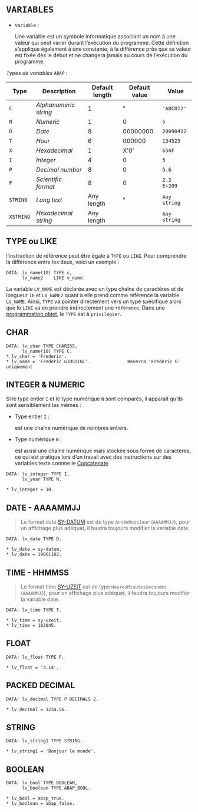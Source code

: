 # **`VARIABLES`**

- `Variable` :

  Une variable est un symbole informatique associant un nom à une valeur qui peut varier durant l’exécution du programme. Cette définition s’applique également à une constante, à la différence près que sa valeur est fixée dès le début et ne changera jamais au cours de l’exécution du programme.

_Types de variables `ABAP` :_

| **Type**  | **Description**       | **Default length** | **Default value** | **Value**    |
| --------- | --------------------- | ------------------ | ----------------- | ------------ |
| `C`       | _Alphanumeric string_ | 1                  | "                 | `'ABC012'`   |
| `N`       | _Numeric_             | 1                  | 0                 | `5`          |
| `D`       | _Date_                | 8                  | 00000000          | `20090412`   |
| `T`       | _Hour_                | 6                  | 000000            | `134523`     |
| `X`       | _Hexadecimal_         | 1                  | X'0'              | `65AF`       |
| `I`       | _Integer_             | 4                  | 0                 | `5`          |
| `P`       | _Decimal number_      | 8                  | 0                 | `5.6`        |
| `F`       | _Scientific format_   | 8                  | 0                 | `2.2 E+209`  |
| `STRING`  | _Long text_           | Any length         | "                 | `Any string` |
| `XSTRING` | _Hexadecimal string_  | Any length         |                   | `Any string` |

## **TYPE ou LIKE**

l’instruction de référence peut être égale à `TYPE` ou `LIKE`. Pour comprendre la différence entre les deux, voici un exemple :

```JS
DATA: lv_name(10) TYPE c,
      lv_name2    LIKE v_name.
```

La variable `LV_NAME` est déclarée avec un type chaîne de caractères et de longueur `10` et `LV_NAME2` quant à elle prend comme référence la variable `LV_NAME`. Ainsi, `TYPE` va pointer directement vers un type spécifique alors que le `LIKE` va en prendre indirectement une `référence`. Dans une [programmation objet](../11%20-%20Classes/01%20-%20ABAP%20Object/), le `TYPE` est à `privilégier`.

## **CHAR**

```JS
DATA: lv_char TYPE CHAR255,
      lv_name(10) TYPE C.
* lv_char = 'Frederic'.
* lv_name = 'Frederic GIUSTINI'.              Reverra 'Frederic G' uniquement
```

## **INTEGER & NUMERIC**

Si le type entier `I` et le type numérique `N` sont comparés, il apparaît qu’ils sont sensiblement les mêmes :

- Type entier `I` :

  est une chaîne numérique de nombres entiers.

- Type numérique `N` :

  est aussi une chaîne numérique mais stockée sous forme de caractères, ce qui est pratique lors d’un travail avec des instructions sur des variables texte comme le [Concatenate](../01%20-%20Variables/04%20-%20concatenate.md)

```JS
DATA: lv_integer TYPE I,
      lv_year TYPE N.

* lv_integer = 10.
```

## **DATE** - AAAAMMJJ

> Le format date [SY-DATUM](../99%20-%20Help/02%20-%20SY-SYSTEM.md) est de type `AnnéeMoisJour` (`AAAAMMJJ`), pour un affichage plus adéquat, il faudra toujours modifier la variable date.

```JS
DATA: lv_date TYPE D.

* lv_date = sy-datum.
* lv_date = 19861102.
```

## **TIME** - HHMMSS

> Le format time [SY-UZEIT](../99%20-%20Help/02%20-%20SY-SYSTEM.md) est de type `HeuresMinutesSecondes` (`AAAAMMJJ`), pour un affichage plus adéquat, il faudra toujours modifier la variable date.

```JS
DATA: lv_time TYPE T.

* lv_time = sy-uzeit.
* lv_time = 183045.
```

## **FLOAT**

```JS
DATA: lv_float TYPE F.

* lv_float = '3.14'.
```

## **PACKED DECIMAL**

```JS
DATA: lv_decimal TYPE P DECIMALS 2.

* lv_decimal = 1234.56.
```

## **STRING**

```JS
DATA: lv_string1 TYPE STRING.

* lv_string1 = 'Bonjour le monde'.
```

## **BOOLEAN**

```JS
DATA: lv_bool TYPE BOOLEAN,
      lv_boolean TYPE ABAP_BOOL.

* lv_bool = abap_true.
* lv_boolean = abap_false.
```
